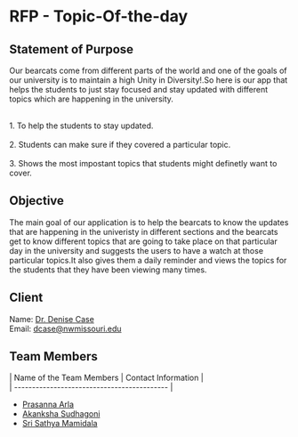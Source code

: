 # RFP - Topic-Of-the-day 
## Statement of Purpose

<p>Our bearcats come from different parts of the world and one of the goals of our university is to maintain a high Unity in Diversity!.So here is our app that helps the students to just stay focused and stay updated with different topics which are happening in the university. 
</p>
    <br>1. To help the students to stay updated.</br>
    <br>2. Students can make sure if they covered a particular topic.</br>
    <br>3. Shows the most impostant topics that students might definetly want to cover.</br>

 ## Objective 
<p>
The main goal of our application is to help the bearcats to know the updates that are happening in the univeristy in different sections and the bearcats get to know different topics that are going to take place on that particular day in the university and suggests the users to have a watch at those particular topics.It also gives them a daily reminder and views the topics for the students  that they have been viewing many times.</p>

## Client
 Name: [Dr. Denise Case](https://github.com/denisecase)
 <br>Email: dcase@nwmissouri.edu</br>

## Team Members

 | Name of the Team Members | Contact Information |</br>
 | ------------------------------------------- |
 
  * [Prasanna Arla](https://github.com/PRASANNAARLA)
  * [Akanksha Sudhagoni](https://github.com/S542046)
  * [Sri Sathya Mamidala](https://github.com/srisathyamamidala)

